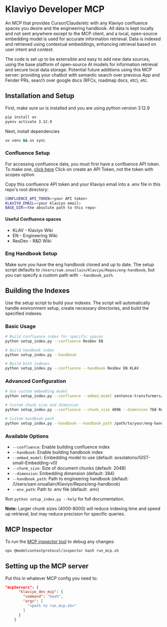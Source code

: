 # Klaviyo Developer MCP
An MCP that provides Cursor/Claude/etc with any Klaviyo confluence spaces you desire and the engineering handbook. All data is kept locally and not sent anywhere except to the MCP client, and a local, open-source embedding model is used for accurate information retrieval. Data is indexed and retrieved using contextual embeddings, enhancing retrieval based on user intent and context.

The code is set up to be extensible and easy to add new data sources, using the base platform of open-source AI models for information retrieval and secure local data storage. Potential future additions using this MCP server: providing your chatbot with semantic search over previous App and Fender PRs, search over google docs (RFCs, roadmap docs, etc), etc.


## Installation and Setup
First, make sure uv is installed and you are using python version 3.12.9

```bash
pip install uv
pyenv activate 3.12.9
```

Next, install dependencies
```bash
uv venv && uv sync
```

### Confluence Setup
For accessing confluence data, you must first have a confluence API token. To make one, [click here](https://id.atlassian.com/manage-profile/security/api-tokens)
Click on create an API Token, not the token with scopes option

Copy this confluence API token and your Klaviyo email into a .env file in this repo's root directory:
```bash
CONFLUENCE_API_TOKEN=<your API token>
KLAVIYO_EMAIL=<your klaviyo email>
BASE_DIR=<the absolute path to this repo>
```

#### Useful Confluence spaces
- KLAV - Klaviyo Wiki
- EN - Engineering Wiki
- ResDev - R&D Wiki

### Eng Handbook Setup
Make sure you have the eng handbook cloned and up to date. The setup script defaults to `/Users/sam.onuallain/Klaviyo/Repos/eng-handbook`, but you can specify a custom path with `--handbook_path`.

## Building the Indexes

Use the setup script to build your indexes. The script will automatically handle environment setup, create necessary directories, and build the specified indexes.

### Basic Usage

```bash
# Build confluence index for specific spaces
python setup_index.py --confluence ResDev EN

# Build handbook index
python setup_index.py --handbook

# Build both indexes
python setup_index.py --confluence --handbook ResDev EN KLAV
```

### Advanced Configuration

```bash
# Use custom embedding model
python setup_index.py --confluence --embed_model sentence-transformers/all-MiniLM-L6-v2 ResDev EN

# Custom chunk size and dimension
python setup_index.py --confluence --chunk_size 4096 --dimension 768 ResDev EN

# Custom handbook path
python setup_index.py --handbook --handbook_path /path/to/your/eng-handbook
```

### Available Options

- `--confluence`: Enable building confluence index
- `--handbook`: Enable building handbook index  
- `--embed_model`: Embedding model to use (default: avsolatorio/GIST-small-Embedding-v0)
- `--chunk_size`: Size of document chunks (default: 2048)
- `--dimension`: Embedding dimension (default: 384)
- `--handbook_path`: Path to engineering handbook (default: /Users/sam.onuallain/Klaviyo/Repos/eng-handbook)
- `--env_path`: Path to .env file (default: .env)

Run `python setup_index.py --help` for full documentation.

**Note:** Larger chunk sizes (4000-8000) will reduce indexing time and speed up retrieval, but may reduce precision for specific queries.

## MCP Inspector
To run the [MCP inspector tool](https://modelcontextprotocol.io/docs/tools/inspector) to debug any changes:
```bash
npx @modelcontextprotocol/inspector bash run_mcp.sh
```

## Setting up the MCP server
Put this in whatever MCP config you need to:
```json
"mcpServers": {
      "klaviyo_dev_mcp": {
        "command": "bash",
        "args": [
          "<path to run_mcp.sh>"
        ]
      }
    }
```